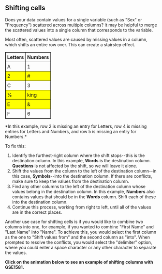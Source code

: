 ## Shifting cells

Does your data contain values for a single variable (such as "Sex" or "Frequency") scattered across multiple columns? It may be helpful to merge the scattered values into a single column that corresponds to the variable.

Most often, scattered values are caused by missing values in a column, which shifts an entire row over. This can create a stairstep effect.

<style>
  table {
    width: 30%
  }
  table, th, td {
    border: 1px solid black;
    border-collapse: collapse;
  }
  th, td {
    padding: 5px;
  }
</style>

<table>
  <tr>
    <th>Letters</th>
    <th>Numbers</th> 
    <th>Symbols</th>
    <th>Words</th>
    <th>Questions</th>
  </tr>
  <tr>
    <td>A</td>
    <td>1</td> 
    <td>@</td>
    <td>frog</td>
    <td>?</td>
  </tr>
  <tr style="background-color:#FFFF00">
    <td>2</td> 
    <td>#</td>
    <td>sack</td>
    <td> </td>
    <td>?</td>
  </tr>
  <tr>
    <td>C</td>
    <td>3</td> 
    <td>$</td>
    <td>drop</td>
    <td>?</td>
  </tr>
  <tr style="background-color:#FFFF00">
    <td>%</td>
    <td>king</td>
    <td> </td>
    <td> </td>
    <td>?</td>
  </tr>
  <tr style="background-color:#FFFF00">
    <td>E</td> 
    <td>&</td>
    <td>call</td>
    <td> </td>
    <td>?</td>
  </tr>
  <tr>
    <td>F</td>
    <td>6</td> 
    <td>+</td>
    <td>wind</td>
    <td>?</td>
  </tr>
</table>
*In this example, row 2 is missing an entry for Letters, row 4 is missing entries for Letters and Numbers, and row 5 is missing an entry for Numbers.*

To fix this:

1. Identify the furthest-right column where the shift stops--this is the destination column. In this example, **Words** is the destination column. **Questions** is not affected by the shift, so we will leave it alone.
2. Shift the values from the column to the left of the destination column--in this case, **Symbols**--into the destination column. If there are conflicts, make sure to keep the values from the destination column.
3. Find any other columns to the left of the destination column whose values belong in the destination column. In this example, **Numbers** also contains values that should be in the **Words** column. Shift each of these into the destination column.
4. Continue this process, working from right to left, until all of the values are in the correct places.

Another use case for shifting cells is if you would like to combine two columns into one, for example, if you wanted to combine "First Name" and "Last Name" into "Name". To achieve this, you would select the first column as the one to "Shift values from" and the second column as "into". When prompted to resolve the conflicts, you would select the "delimiter" option, where you could enter a space character or any other character to separate the values.


**Click on the animation below to see an example of shifting columns with GSE1581.**

